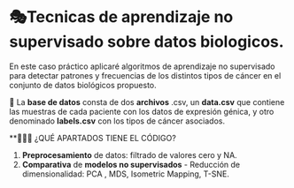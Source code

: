 # 🎭Tecnicas de aprendizaje no supervisado sobre datos biologicos.
En este caso práctico aplicaré algoritmos de aprendizaje no supervisado para detectar patrones y frecuencias de los distintos tipos de cáncer en el conjunto de datos biológicos propuesto.

🧬 La **base de datos** consta de dos **archivos** .csv, un **data.csv** que contiene las muestras de cada paciente con los datos de expresión génica, y otro denominado **labels.csv** con los tipos de cáncer asociados.

**👩🏽‍💻 ¿QUÉ APARTADOS TIENE EL CÓDIGO?
1. **Preprocesamiento** de datos: filtrado de valores cero y NA.
2. **Comparativa** de **modelos no supervisados** - Reducción de dimensionalidad: PCA , MDS, Isometric Mapping, T-SNE.
